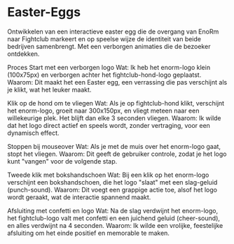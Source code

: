 # Easter-Eggs
Ontwikkelen van een interactieve easter egg die de overgang van EnoRm naar Fightclub markeert en op speelse wijze de identiteit van beide bedrijven samenbrengt. Met een verborgen animaties die de bezoeker ontdekken.

Proces
Start met een verborgen logo
Wat: Ik heb het enorm-logo klein (100x75px) en verborgen achter het fightclub-hond-logo geplaatst.
Waarom: Dit maakt het een Easter egg, een verrassing die pas verschijnt als je klikt, wat het leuker maakt.

Klik op de hond om te vliegen
Wat: Als je op fightclub-hond klikt, verschijnt het enorm-logo, groeit naar 300x150px, en vliegt meteen naar een willekeurige plek. Het blijft dan elke 3 seconden vliegen.
Waarom: Ik wilde dat het logo direct actief en speels wordt, zonder vertraging, voor een dynamisch effect.

Stoppen bij mouseover
Wat: Als je met de muis over het enorm-logo gaat, stopt het vliegen.
Waarom: Dit geeft de gebruiker controle, zodat je het logo kunt "vangen" voor de volgende stap.

Tweede klik met bokshandschoen
Wat: Bij een klik op het enorm-logo verschijnt een bokshandschoen, die het logo "slaat" met een slag-geluid (punch-sound).
Waarom: Dit voegt een grappige actie toe, alsof het logo wordt geraakt, wat de interactie spannend maakt.

Afsluiting met confetti en logo
Wat: Na de slag verdwijnt het enorm-logo, het fightclub-logo valt met confetti en een juichend geluid (cheer-sound), en alles verdwijnt na 4 seconden.
Waarom: Ik wilde een vrolijke, feestelijke afsluiting om het einde positief en memorable te maken.
